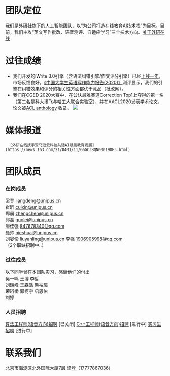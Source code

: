 # 团队定位
  我们是外研社旗下的人工智能团队，以“为公司打造在线教育AI技术栈”为目标。目前，我们主攻“英文写作批改、语音测评、自适应学习”三个技术方向。[关于外研在线](https://book.yunzhan365.com/jivf/fpgo/mobile/index.html)
# 过往成绩 
-   我们开发的iWrite 3.0引擎（含语法纠错引擎/作文评分引擎）已经[上线一年](http://iwrite.unipus.cn/)，市场反馈良好。[《中国大学生英语写作能力报告(2020)》](https://reader.gmw.cn/2020-07/27/content_34032542.htm)测评显示，我们的引擎在纠错效果和评分的相关性方面都优于竞品（批改网）。  
-   我们在CGED 2020大赛中，在公认最难赛道Correction Top1上夺得的第一名（第二名是科大讯飞与哈工大联合实验室），并在AACL2020发表学术论文，论文被[ACL anthology](https://www.aclweb.org/anthology/2020.nlptea-1.8/) 收录。
![](https://unipus-ai.github.io/CGED_correction_top1.jpg)

# 媒体报道
      [外研在线携手亚马逊云科技共话AI赋能教育发展](https://news.163.com/21/0401/11/G6GC3BQN00019OH3.html)

# 团队成员
###  在岗成员
梁登    liangdeng@unipus.cn  
崔昕   cuixin@unipus.cn  
郑晨   zhengchen@unipus.cn  
郭磊   guolei@unipus.cn  
唐佳强   847678340@qq.com  
聂帅   nieshuai@unipus.cn  
刘晏伶   liuyanling@unipus.cn
李强     1906905998@qq.com  
（2个职缺招聘中..）

###  过往成员
以下同学曾在本团队实习，感谢他们的付出  
吴一鸣    王博    李哲  
刘瑞峰    王森浩  熊袖璋  
荣珩桥    郭柯宇  巩恩伯  
刘婷  


### 人员招聘
[算法工程师(语音方向)招聘](https://www.lagou.com/jobs/8028971.html)  [已关闭]
[C++工程师(语音方向)招聘](https://www.lagou.com/jobs/8028985.html)   [进行中]
[实习生招聘](https://www.lagou.com/jobs/5979292.html)     [进行中]

# 联系我们
北京市海淀区北外国际大厦7层    梁登（17777867036）  
